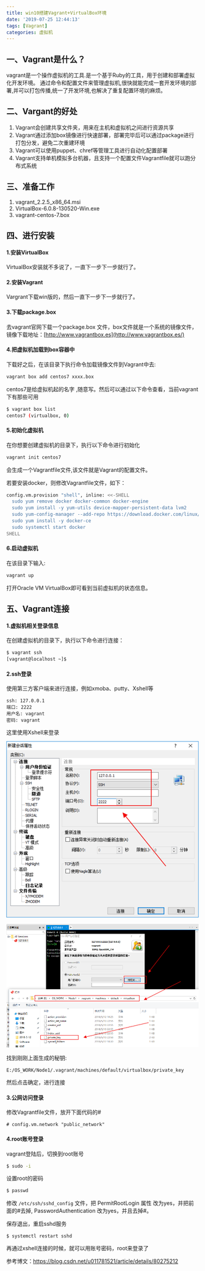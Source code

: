 ```yaml
---
title: win10搭建Vagrant+VirtualBox环境
date: '2019-07-25 12:44:13'
tags: [Vagrant]
categories: 虚拟机
---
```


## 一、Vagrant是什么？

vagrant是一个操作虚拟机的工具.是一个基于Ruby的工具，用于创建和部署虚拟化开发环境。    通过命令和配置文件来管理虚拟机,很快就能完成一套开发环境的部署,并可以打包传播,统一了开发环境,也解决了重复配置环境的麻烦。

## 二、Vargant的好处

1. Vagrant会创建共享文件夹，用来在主机和虚拟机之间进行资源共享
2. Vagrant通过添加box镜像进行快速部署，部署完毕后可以通过package进行打包分发，避免二次重建环境
3. Vagrant可以使用puppet、chref等管理工具进行自动化配置部署
4. Vagrant支持单机模拟多台机器，且支持一个配置文件Vagrantfile就可以跑分布式系统
<!--more-->
## 三、准备工作

1. vagrant_2.2.5_x86_64.msi
2. VirtualBox-6.0.8-130520-Win.exe
3. vagrant-centos-7.box

## 四、进行安装

#### 1.安装VirtualBox

VirtualBox安装就不多说了，一直下一步下一步就行了。

#### 2.安装Vagrant

Vargrant下载win版的，然后一直下一步下一步就行了。

#### 3.下载package.box

去vagrant官网下载一个package.box 文件，box文件就是一个系统的镜像文件，镜像下载地址：[http://www.vagrantbox.es](http://www.vagrantbox.es/)

#### 4.把虚拟机加载到box容器中

下载好之后，在该目录下执行命令加载镜像文件到Vagrant中去:

```bash
vagrant box add centos7 xxxx.box
```

centos7是给虚拟机起的名字 ,随意写。然后可以通过以下命令查看，当前vagrant下有那些可用

```bash
$ vagrant box list
centos7 (virtualbox, 0)
```

#### 5.初始化虚拟机

在你想要创建虚拟机的目录下，执行以下命令进行初始化

```bash
vagrant init centos7
```

会生成一个Vagrantfile文件,该文件就是Vagrant的配置文件。

若要安装docker，则修改Vagrantfile文件，如下：

```bash
config.vm.provision "shell", inline: <<-SHELL
  sudo yum remove docker docker-common docker-engine
  sudo yum install -y yum-utils device-mapper-persistent-data lvm2
  sudo yum-config-manager --add-repo https://download.docker.com/linux/centos/docker-ce.repo
  sudo yum install -y docker-ce
  sudo systemctl start docker
SHELL
```

#### 6.启动虚拟机

在该目录下输入:

```bash
vagrant up 
```

打开Oracle VM VirtualBox即可看到当前虚拟机的状态信息。

## 五、Vagrant连接

#### 1.虚拟机相关登录信息

在创建虚拟机的目录下，执行以下命令进行连接：

```bash
$ vagrant ssh
[vagrant@localhost ~]$
```

#### 2.ssh登录

使用第三方客户端来进行连接，例如xmoba、putty、Xshell等

```
ssh: 127.0.0.1  
端口: 2222  
用户名: vagrant  
密码: vagrant 
```

这里使用Xshell来登录

![](../images/win10搭建Vagrant+VirtualBox环境/1.jpg)

![](../images/win10搭建Vagrant+VirtualBox环境/2.jpg)

找到刚刚上面生成的秘钥: 

```
E:/OS_WORK/Node1/.vagrant/machines/default/virtualbox/private_key
```

然后点击确定，进行连接

#### 3.公网访问登录

修改Vagrantfile文件，放开下面代码的#

```
# config.vm.network "public_network"
```

#### 4.root账号登录

vagrant登陆后，切换到root账号

```bash
$ sudo -i
```

设置root的密码
```bash
$ passwd
```

修改 `/etc/ssh/sshd_config` 文件，把 PermitRootLogin 属性 改为yes，并把前面的#去掉, PasswordAuthentication 改为yes，并且去掉#。

保存退出，重启sshd服务

```
$ systemctl restart sshd
```

再通过xshell连接的时候，就可以用账号密码，root来登录了

参考博文：https://blog.csdn.net/u011781521/article/details/80275212
